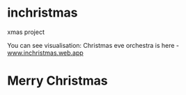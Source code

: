 # inchristmas
xmas project

  You can see visualisation:
  Christmas eve orchestra is here - www.inchristmas.web.app
  
# Merry Christmas
